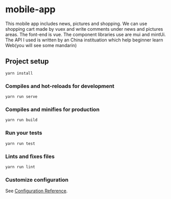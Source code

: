# mobile-app

This mobile app includes news, pictures and shopping. We can use shopping cart made by vuex and write comments under news and pictures areas.
The font-end is vue. The component libraries use are mui and mintUi. The API I used is written by an China instituation which help beginner learn Web(you will see some mandarin)
## Project setup
```
yarn install
```

### Compiles and hot-reloads for development
```
yarn run serve
```

### Compiles and minifies for production
```
yarn run build
```

### Run your tests
```
yarn run test
```

### Lints and fixes files
```
yarn run lint
```

### Customize configuration
See [Configuration Reference](https://cli.vuejs.org/config/).
